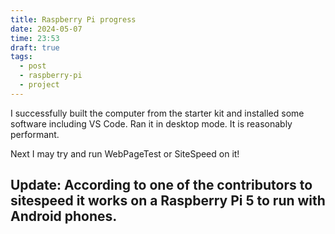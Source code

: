 ```yaml
---
title: Raspberry Pi progress
date: 2024-05-07
time: 23:53
draft: true
tags:
  - post
  - raspberry-pi
  - project
---
```

I successfully built the computer from the starter kit and installed some software including VS Code. Ran it in desktop mode. It is reasonably performant. 

Next I may try and run WebPageTest or SiteSpeed on it!

## Update: According to one of the contributors to sitespeed it works on a Raspberry Pi 5 to run with Android phones. 



